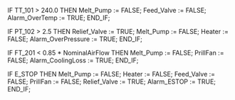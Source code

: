 IF TT_101 > 240.0 THEN
    Melt_Pump := FALSE;
    Feed_Valve := FALSE;
    Alarm_OverTemp := TRUE;
END_IF;

IF PT_102 > 2.5 THEN
    Relief_Valve := TRUE;
    Melt_Pump := FALSE;
    Heater := FALSE;
    Alarm_OverPressure := TRUE;
END_IF;

IF FT_201 < 0.85 * NominalAirFlow THEN
    Melt_Pump := FALSE;
    PrillFan := FALSE;
    Alarm_CoolingLoss := TRUE;
END_IF;

IF E_STOP THEN
    Melt_Pump := FALSE;
    Heater := FALSE;
    Feed_Valve := FALSE;
    PrillFan := FALSE;
    Relief_Valve := TRUE;
    Alarm_ESTOP := TRUE;
END_IF;
